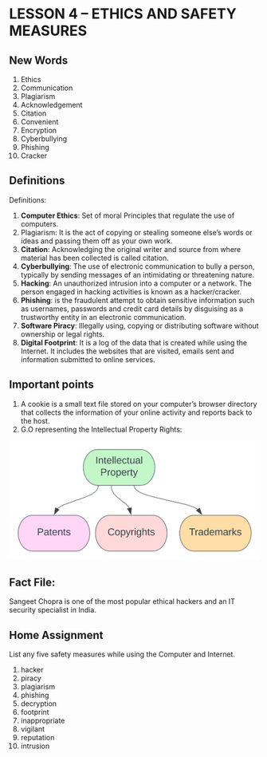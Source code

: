 # LESSON 4 – ETHICS AND SAFETY MEASURES
## New Words
1.	Ethics
2. Communication	
3. Plagiarism	       
4. Acknowledgement           
5. Citation	  
6. Convenient	
7. Encryption	
8. Cyberbullying    
9. Phishing	         
10. Cracker

## Definitions
Definitions:
1.	**Computer Ethics**: Set of moral Principles that regulate the use of computers.
2.	Plagiarism: It is the act of copying or stealing someone else’s words or ideas and passing them off as your own work. 
3.	**Citation**: Acknowledging the original writer and source from where material has been collected is called citation.
4.	**Cyberbullying**: The use of electronic communication to bully a person, typically by sending messages of an intimidating or threatening nature.
5.	**Hacking**: An unauthorized intrusion into a computer or a network. The person engaged in hacking activities is known as a hacker/cracker.
6.	**Phishing**: is the fraudulent attempt to obtain sensitive information such as usernames, passwords and credit card details by disguising as a trustworthy entity in an electronic communication.
7.	**Software Piracy**: Illegally using, copying or distributing software without ownership or legal rights.
8.	**Digital Footprint**: It is a log of the data that is created while using the Internet. It includes the websites that are visited, emails sent and information submitted to online services.

## Important points
1.	A cookie is a small text file stored on your computer’s browser directory that collects the information of your online activity and reports back to the host.
2.	G.O representing the Intellectual Property Rights:

![ip](/body/ethics/ip.svg)
## Fact File: 
Sangeet Chopra is one of the most popular ethical hackers and an IT security specialist in India. 


## Home Assignment
List any five safety measures while using the Computer and Internet.


1. hacker
2. piracy
3. plagiarism
4. phishing
5. decryption
6. footprint
7. inappropriate
8. vigilant
9. reputation
10. intrusion

